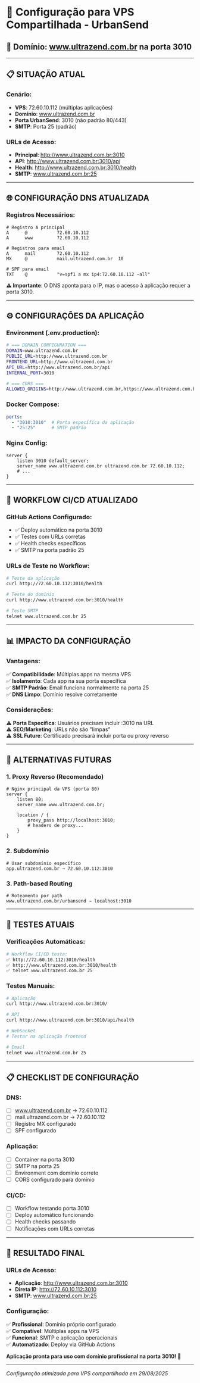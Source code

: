 # 🔧 Configuração para VPS Compartilhada - UrbanSend

## 🎯 Domínio: www.ultrazend.com.br na porta 3010

---

## 📋 SITUAÇÃO ATUAL

### Cenário:
- **VPS**: 72.60.10.112 (múltiplas aplicações)
- **Domínio**: www.ultrazend.com.br
- **Porta UrbanSend**: 3010 (não padrão 80/443)
- **SMTP**: Porta 25 (padrão)

### URLs de Acesso:
- **Principal**: http://www.ultrazend.com.br:3010
- **API**: http://www.ultrazend.com.br:3010/api
- **Health**: http://www.ultrazend.com.br:3010/health
- **SMTP**: www.ultrazend.com.br:25

---

## 🌐 CONFIGURAÇÃO DNS ATUALIZADA

### Registros Necessários:
```
# Registro A principal
A      @           72.60.10.112
A      www         72.60.10.112

# Registros para email
A      mail        72.60.10.112
MX     @           mail.ultrazend.com.br  10

# SPF para email
TXT    @           "v=spf1 a mx ip4:72.60.10.112 ~all"
```

**⚠️ Importante**: O DNS aponta para o IP, mas o acesso à aplicação requer a porta 3010.

---

## ⚙️ CONFIGURAÇÕES DA APLICAÇÃO

### Environment (.env.production):
```bash
# === DOMAIN CONFIGURATION ===
DOMAIN=www.ultrazend.com.br
PUBLIC_URL=http://www.ultrazend.com.br
FRONTEND_URL=http://www.ultrazend.com.br
API_URL=http://www.ultrazend.com.br/api
INTERNAL_PORT=3010

# === CORS ===
ALLOWED_ORIGINS=http://www.ultrazend.com.br,https://www.ultrazend.com.br
```

### Docker Compose:
```yaml
ports:
  - "3010:3010"  # Porta específica da aplicação
  - "25:25"      # SMTP padrão
```

### Nginx Config:
```nginx
server {
    listen 3010 default_server;
    server_name www.ultrazend.com.br ultrazend.com.br 72.60.10.112;
    # ...
}
```

---

## 🚀 WORKFLOW CI/CD ATUALIZADO

### GitHub Actions Configurado:
- ✅ Deploy automático na porta 3010
- ✅ Testes com URLs corretas
- ✅ Health checks específicos
- ✅ SMTP na porta padrão 25

### URLs de Teste no Workflow:
```bash
# Teste da aplicação
curl http://72.60.10.112:3010/health

# Teste do domínio
curl http://www.ultrazend.com.br:3010/health

# Teste SMTP
telnet www.ultrazend.com.br 25
```

---

## 📊 IMPACTO DA CONFIGURAÇÃO

### Vantagens:
✅ **Compatibilidade**: Múltiplas apps na mesma VPS  
✅ **Isolamento**: Cada app na sua porta específica  
✅ **SMTP Padrão**: Email funciona normalmente na porta 25  
✅ **DNS Limpo**: Domínio resolve corretamente  

### Considerações:
⚠️ **Porta Específica**: Usuários precisam incluir :3010 na URL  
⚠️ **SEO/Marketing**: URLs não são "limpas"  
⚠️ **SSL Future**: Certificado precisará incluir porta ou proxy reverso  

---

## 🔧 ALTERNATIVAS FUTURAS

### 1. **Proxy Reverso (Recomendado)**
```nginx
# Nginx principal da VPS (porta 80)
server {
    listen 80;
    server_name www.ultrazend.com.br;
    
    location / {
        proxy_pass http://localhost:3010;
        # headers de proxy...
    }
}
```

### 2. **Subdomínio**
```
# Usar subdomínio específico
app.ultrazend.com.br → 72.60.10.112:3010
```

### 3. **Path-based Routing**
```
# Roteamento por path
www.ultrazend.com.br/urbansend → localhost:3010
```

---

## 🧪 TESTES ATUAIS

### Verificações Automáticas:
```bash
# Workflow CI/CD testa:
✅ http://72.60.10.112:3010/health
✅ http://www.ultrazend.com.br:3010/health
✅ telnet www.ultrazend.com.br 25
```

### Testes Manuais:
```bash
# Aplicação
curl http://www.ultrazend.com.br:3010/

# API
curl http://www.ultrazend.com.br:3010/api/health

# WebSocket
# Testar na aplicação frontend

# Email
telnet www.ultrazend.com.br 25
```

---

## 📋 CHECKLIST DE CONFIGURAÇÃO

### DNS:
- [ ] www.ultrazend.com.br → 72.60.10.112
- [ ] mail.ultrazend.com.br → 72.60.10.112
- [ ] Registro MX configurado
- [ ] SPF configurado

### Aplicação:
- [ ] Container na porta 3010
- [ ] SMTP na porta 25
- [ ] Environment com domínio correto
- [ ] CORS configurado para domínio

### CI/CD:
- [ ] Workflow testando porta 3010
- [ ] Deploy automático funcionando
- [ ] Health checks passando
- [ ] Notificações com URLs corretas

---

## 🎯 RESULTADO FINAL

### URLs de Acesso:
- **Aplicação**: http://www.ultrazend.com.br:3010
- **Direta IP**: http://72.60.10.112:3010
- **SMTP**: www.ultrazend.com.br:25

### Configuração:
✅ **Profissional**: Domínio próprio configurado  
✅ **Compatível**: Múltiplas apps na VPS  
✅ **Funcional**: SMTP e aplicação operacionais  
✅ **Automatizado**: Deploy via GitHub Actions  

**Aplicação pronta para uso com domínio profissional na porta 3010! 🚀**

---

*Configuração otimizada para VPS compartilhada em 29/08/2025*